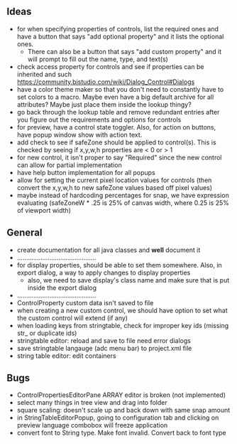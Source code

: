 Ideas
-----------------------------------
* for when specifying properties of controls, list the required ones and have a button that says "add optional property" and it lists the optional ones.
    * There can also be a button that says "add custom property" and it will prompt to fill out the name, type, and text(s)
* check access property for controls and see if properties can be inherited and such https://community.bistudio.com/wiki/Dialog_Control#Dialogs
* have a color theme maker so that you don't need to constantly have to set colors to a macro. Maybe even have a big default archive for all attributes? Maybe just place them inside the lookup thingy?
* go back through the lookup table and remove redundant entries after you figure out the requirements and options for controls
* for preview, have a control state toggler. Also, for action on buttons, have popup window show with action text.
* add check to see if safeZone should be applied to control(s). This is checked by seeing if x,y,w,h properties are < 0 or >  1
* for new control, it isn't proper to say "Required" since the new control can allow for partial implementation
* have help button implementation for all popups
* allow for setting the current pixel location values for controls (then convert the x,y,w,h to new safeZone values based off pixel values)
* maybe instead of hardcoding percentages for snap, we have expression evaluating (safeZoneW * .25 is 25% of canvas width, where 0.25 is 25% of viewport width)

General
-----------------------------------
* create documentation for all java classes and **well** document it
* ............................................
* for display properties, should be able to set them somewhere. Also, in export dialog, a way to apply changes to display properties
    * also, we need to save display's class name and make sure that is put inside the export dialog
* ............................................
* ControlProperty custom data isn't saved to file
* when creating a new custom control, we should have option to set what the custom control will extend (if any)
* when loading keys from stringtable, check for improper key ids (missing str_ or duplicate ids) 
* stringtable editor: reload and save to file need error dialogs
* save stringtable langauge (adc menu bar) to project.xml file
* string table editor: edit containers

Bugs
-----------------------------------
* ControlPropertiesEditorPane ARRAY editor is broken (not implemented)
* select many things in tree view and drag into folder
* square scaling: doesn't scale up and back down with same snap amount
* in StringTableEditorPopup, going to configuration tab and clicking on preview language combobox will freeze application
* convert font to String type. Make font invalid. Convert back to font type